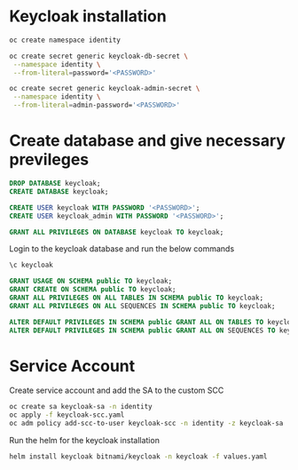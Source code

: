 # Keycloak installation

```bash
oc create namespace identity

oc create secret generic keycloak-db-secret \
 --namespace identity \
 --from-literal=password='<PASSWORD>'

oc create secret generic keycloak-admin-secret \
 --namespace identity \
 --from-literal=admin-password='<PASSWORD>'
```

# Create database and give necessary previleges

```sql
DROP DATABASE keycloak;
CREATE DATABASE keycloak;

CREATE USER keycloak WITH PASSWORD '<PASSWORD>';
CREATE USER keycloak_admin WITH PASSWORD '<PASSWORD>';

GRANT ALL PRIVILEGES ON DATABASE keycloak TO keycloak;
```

Login to the keycloak database and run the below commands

```sql
\c keycloak

GRANT USAGE ON SCHEMA public TO keycloak;
GRANT CREATE ON SCHEMA public TO keycloak;
GRANT ALL PRIVILEGES ON ALL TABLES IN SCHEMA public TO keycloak;
GRANT ALL PRIVILEGES ON ALL SEQUENCES IN SCHEMA public TO keycloak;

ALTER DEFAULT PRIVILEGES IN SCHEMA public GRANT ALL ON TABLES TO keycloak;
ALTER DEFAULT PRIVILEGES IN SCHEMA public GRANT ALL ON SEQUENCES TO keycloak;
```

# Service Account

Create service account and add the SA to the custom SCC

```bash
oc create sa keycloak-sa -n identity
oc apply -f keycloak-scc.yaml
oc adm policy add-scc-to-user keycloak-scc -n identity -z keycloak-sa
```

Run the helm for the keycloak installation

```bash
helm install keycloak bitnami/keycloak -n keycloak -f values.yaml
```
